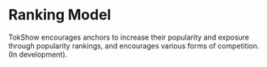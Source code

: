 # Ranking Model

TokShow encourages anchors to increase their popularity and exposure through popularity rankings, and encourages various forms of competition. (In development).
